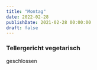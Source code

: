 ```yaml
---
title: "Montag"
date: 2022-02-28
publishDate: 2021-02-28 00:00:00
draft: false
---
```

### Tellergericht vegetarisch  
<div class="flex-container">
<div>geschlossen</div><div margin-left="auto"></div></div>


